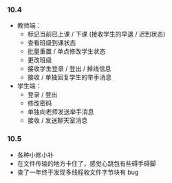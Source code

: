 ### 10.4
- 教师端：
  - 标记当前已上课 / 下课 (接收学生的早退 / 迟到状态)
  - 查看班级到课状态
  - 批量重置 / 单点修改学生状态
  - 更改班级
  - 接收学生登录 / 登出 / 掉线信息
  - 接收 / 单独回复学生的举手消息
- 学生端：
  - 登录 / 登出
  - 修改密码
  - 单独向老师发送举手消息
  - 接收 / 发送聊天室消息

### 10.5

- 各种小修小补
- 在文件传输的地方卡住了，感觉心跳包有些碍手碍脚
- 查了一年终于发现多线程收文件字节块有 bug